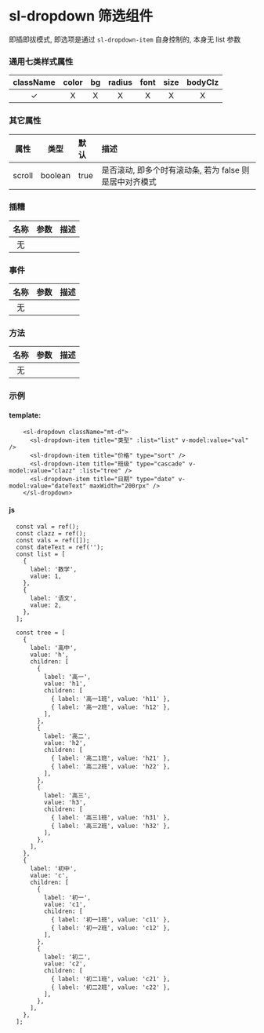 # sl-dropdown 筛选组件

即插即拔模式, 即选项是通过 `sl-dropdown-item` 自身控制的, 本身无 list 参数

### 通用七类样式属性

| className | color |  bg   | radius | font  | size  | bodyClz |
| :-------: | :---: | :---: | :----: | :---: | :---: | :-----: |
| &#10003;  | &Chi; | &Chi; | &Chi;  | &Chi; | &Chi; |  &Chi;  |

### 其它属性

|  属性  |  类型   | 默认 | 描述                                                    |
| :----: | :-----: | :--- | :------------------------------------------------------ |
| scroll | boolean | true | 是否滚动, 即多个时有滚动条, 若为 false 则是居中对齐模式 |

### 插糟

| 名称 | 参数 | 描述 |
| :--: | :--: | ---- |
|  无  |      |      |

### 事件

| 名称 | 参数 | 描述 |
| :--: | :--: | ---- |
|  无  |      |      |

### 方法

| 名称 | 参数 | 描述 |
| :--: | :--: | ---- |
|  无  |      |      |

### 示例

#### template:

```
    <sl-dropdown className="mt-d">
      <sl-dropdown-item title="类型" :list="list" v-model:value="val" />
      <sl-dropdown-item title="价格" type="sort" />
      <sl-dropdown-item title="班级" type="cascade" v-model:value="clazz" :list="tree" />
      <sl-dropdown-item title="日期" type="date" v-model:value="dateText" maxWidth="200rpx" />
    </sl-dropdown>
```

#### js

```
  const val = ref();
  const clazz = ref();
  const vals = ref([]);
  const dateText = ref('');
  const list = [
    {
      label: '数学',
      value: 1,
    },
    {
      label: '语文',
      value: 2,
    },
  ];

  const tree = [
    {
      label: '高中',
      value: 'h',
      children: [
        {
          label: '高一',
          value: 'h1',
          children: [
            { label: '高一1班', value: 'h11' },
            { label: '高一2班', value: 'h12' },
          ],
        },
        {
          label: '高二',
          value: 'h2',
          children: [
            { label: '高二1班', value: 'h21' },
            { label: '高二2班', value: 'h22' },
          ],
        },
        {
          label: '高三',
          value: 'h3',
          children: [
            { label: '高三1班', value: 'h31' },
            { label: '高三2班', value: 'h32' },
          ],
        },
      ],
    },
    {
      label: '初中',
      value: 'c',
      children: [
        {
          label: '初一',
          value: 'c1',
          children: [
            { label: '初一1班', value: 'c11' },
            { label: '初一2班', value: 'c12' },
          ],
        },
        {
          label: '初二',
          value: 'c2',
          children: [
            { label: '初二1班', value: 'c21' },
            { label: '初二2班', value: 'c22' },
          ],
        },
      ],
    },
  ];

```
